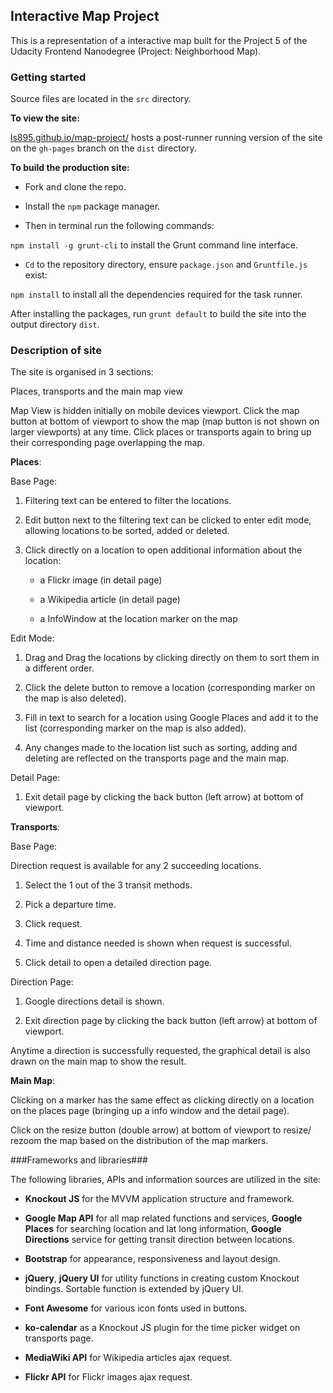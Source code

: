 ## Interactive Map Project
This is a representation of a interactive map built for the Project 5 of the Udacity Frontend Nanodegree (Project: Neighborhood Map).

### Getting started
Source files are located in the `src` directory.

__To view the site:__

[ls895.github.io/map-project/](http://ls895.github.io/map-project/) hosts a post-runner running version of the site on the `gh-pages` branch on the `dist` directory.

__To build the production site:__

* Fork and clone the repo.

* Install the `npm` package manager.

* Then in terminal run the following commands:

`npm install -g grunt-cli` to install the Grunt command line interface.

* `Cd` to the repository directory, ensure `package.json` and `Gruntfile.js` exist:

`npm install` to install all the dependencies required for the task runner.

After installing the packages, run `grunt default` to build the site into the output directory `dist`.

### Description of site
The site is organised in 3 sections:

Places, transports and the main map view

Map View is hidden initially on mobile devices viewport. Click the map button at bottom of viewport to show the map (map button is not shown on larger viewports) at any time. Click places or transports again to bring up their corresponding page overlapping the map.

__Places__:

Base Page:

1. Filtering text can be entered to filter the locations.

2. Edit button next to the filtering text can be clicked to enter edit mode, allowing locations to be sorted, added or deleted.

3. Click directly on a location to open additional information about the location:
   * a Flickr image (in detail page)

   * a Wikipedia article (in detail page)

   * a InfoWindow at the location marker on the map

Edit Mode:

1. Drag and Drag the locations by clicking directly on them to sort them in a different order.

2. Click the delete button to remove a location (corresponding marker on the map is also deleted).

3. Fill in text to search for a location using Google Places and add it to the list (corresponding marker on the map is also added).

4. Any changes made to the location list such as sorting, adding and deleting are reflected on the transports page and the main map.

Detail Page:

1. Exit detail page by clicking the back button (left arrow) at bottom of viewport.

__Transports__:

Base Page:

Direction request is available for any 2 succeeding locations.

1. Select the 1 out of the 3 transit methods.

2. Pick a departure time.

3. Click request.

4. Time and distance needed is shown when request is successful.

5. Click detail to open a detailed direction page.

Direction Page:

1. Google directions detail is shown.

2. Exit direction page by clicking the back button (left arrow) at bottom of viewport.

Anytime a direction is successfully requested, the graphical detail is also drawn on the main map to show the result.

__Main Map__:

Clicking on a marker has the same effect as clicking directly on a location on the places page (bringing up a info window and the detail page).

Click on the resize button (double arrow) at bottom of viewport to resize/ rezoom the map based on the distribution of the map markers.

###Frameworks and libraries###

The following libraries, APIs and information sources are utilized in the site:

* __Knockout JS__ for the MVVM application structure and framework.

* __Google Map API__ for all map related functions and services, __Google Places__ for searching location and lat long information, __Google Directions__ service for getting transit direction between locations.

* __Bootstrap__ for appearance, responsiveness and layout design.

* __jQuery__, __jQuery UI__ for utility functions in creating custom Knockout bindings. Sortable function is extended by jQuery UI.

* __Font Awesome__ for various icon fonts used in buttons.

* __ko-calendar__ as a Knockout JS plugin for the time picker widget on transports page.

* __MediaWiki API__ for Wikipedia articles ajax request.

* __Flickr API__ for Flickr images ajax request.